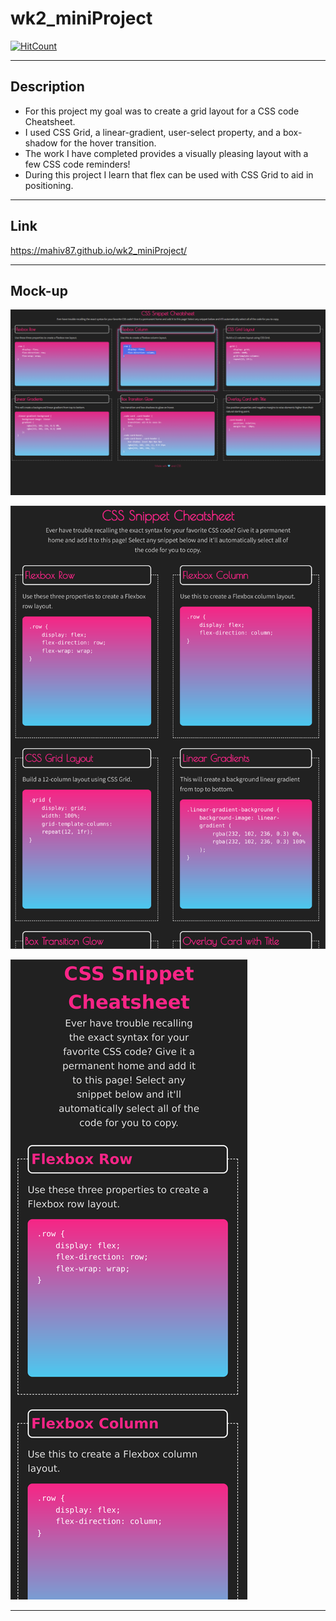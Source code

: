 # wk2_miniProject

  [![HitCount](https://hits.dwyl.com/mahiv87/wk2_miniProject.svg?style=flat-square)](http://hits.dwyl.com/mahiv87/wk2_miniProject)

---

## Description

<ul>
    <li>For this project my goal was to create a grid layout for a CSS code Cheatsheet.</li>
    <li>I used CSS Grid, a linear-gradient, user-select property, and a box-shadow for the hover transition.</li>
    <li>The work I have completed provides a visually pleasing layout with a few CSS code reminders!</li>
    <li>During this project I learn that flex can be used with CSS Grid to aid in positioning.</li>
</ul>

---

## Link

https://mahiv87.github.io/wk2_miniProject/

---

## Mock-up

![My CSS Cheatsheet @ +992px](./assets/images/CSS_992.png)

![My CSS Cheatsheet @ +768px](./assets/images/CSS_768.png)

![My CSS Cheatsheet @ -768px](./assets/images/CSS_400.png)

---
